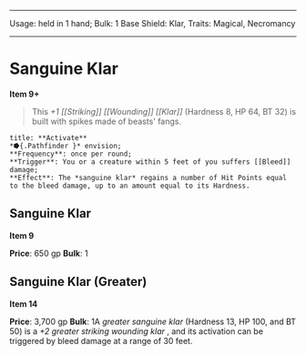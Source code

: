 
---
Usage: held in 1 hand;
Bulk: 1
Base Shield: Klar,
Traits: Magical, Necromancy

---

# Sanguine Klar

**Item 9+**

> This *+1 [[Striking]] [[Wounding]] [[Klar]]* (Hardness 8, HP 64, BT 32) is built with spikes made of beasts' fangs.

```ad-embed-ability
title: **Activate**
*⭓{.Pathfinder }* envision; 
**Frequency**: once per round;
**Trigger**: You or a creature within 5 feet of you suffers [[Bleed]] damage;
**Effect**: The *sanguine klar* regains a number of Hit Points equal to the bleed damage, up to an amount equal to its Hardness.

```

## Sanguine Klar

**Item 9**

**Price**: 650 gp
**Bulk**: 1

## Sanguine Klar (Greater)

**Item 14**

**Price**: 3,700 gp
**Bulk**: 1A *greater sanguine klar* (Hardness 13, HP 100, and BT 50) is a *+2 greater striking wounding klar* , and its activation can be triggered by bleed damage at a range of 30 feet.

